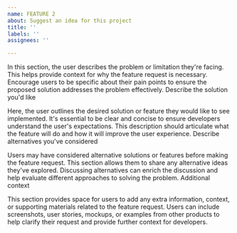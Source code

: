 ```yaml
---
name: FEATURE 2
about: Suggest an idea for this project
title: ''
labels: ''
assignees: ''

---
```

In this section, the user describes the problem or limitation they're facing. This helps provide context for why the feature request is necessary. Encourage users to be specific about their pain points to ensure the proposed solution addresses the problem effectively.
Describe the solution you'd like

Here, the user outlines the desired solution or feature they would like to see implemented. It's essential to be clear and concise to ensure developers understand the user's expectations. This description should articulate what the feature will do and how it will improve the user experience.
Describe alternatives you've considered

Users may have considered alternative solutions or features before making the feature request. This section allows them to share any alternative ideas they've explored. Discussing alternatives can enrich the discussion and help evaluate different approaches to solving the problem.
Additional context

This section provides space for users to add any extra information, context, or supporting materials related to the feature request. Users can include screenshots, user stories, mockups, or examples from other products to help clarify their request and provide further context for developers.
  
